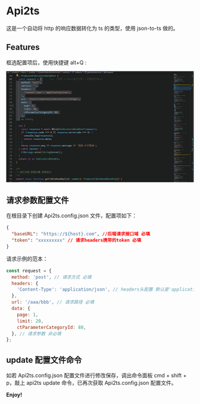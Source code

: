 # Api2ts

这是一个自动将 http 的响应数据转化为 ts 的类型，使用 json-to-ts 做的。

## Features

框选配置项后，使用快捷键 alt+Q :

![useExample](./images/use.gif)

## 请求参数配置文件

在根目录下创建 Api2ts.config.json 文件，配置项如下：

```json
{
  "baseURL": "https://${host}.com", //后端请求接口域 必填
  "token": "xxxxxxxxx" // 请求headers携带的token 必填
}
```

请求示例的范本：

```js
const request = {
  method: 'post', // 请求方式 必填
  headers: {
    'Content-Type': 'application/json', // headers头配置 默认是'application/json' 非必填
  },
  url: '/aaa/bbb', // 请求路径 必填
  data: {
    page: 1,
    limit: 20,
    ctParameterCategoryId: 88,
  }, // 请求参数 非必填
};
```

## update 配置文件命令

如若 Api2ts.config.json 配置文件进行修改保存，调出命令面板 cmd + shift + p，敲上 api2ts update 命令，已再次获取 Api2ts.config.json 配置文件。

**Enjoy!**
